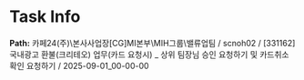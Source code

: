 # Task Info

**Path:** 카페24(주)\본사사업장\[CG]MI본부\MIH그룹\밸류업팀 / scnoh02 / [331162] 국내광고 환불(크리테오) 업무(카드 요청시) _ 상위 팀장님 승인 요청하기 및 카드취소 확인 요청하기 / 2025-09-01_00-00-00

